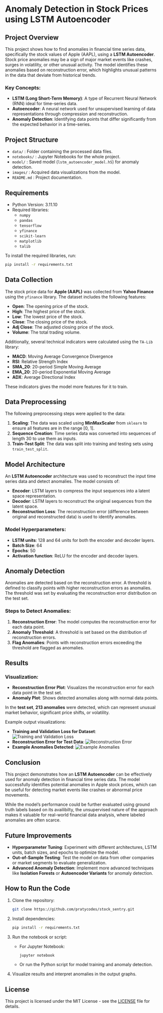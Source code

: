# Anomaly Detection in Stock Prices using LSTM Autoencoder

## Project Overview

This project shows how to find anomalies in financial time series data, specifically the stock values of Apple (AAPL), using a **LSTM Autoencoder**. Stock price anomalies may be a sign of major market events like crashes, surges in volatility, or other unusual activity. The model identifies these anomalies based on reconstruction error, which highlights unusual patterns in the data that deviate from historical trends.

### Key Concepts:
- **LSTM (Long Short-Term Memory)**: A type of Recurrent Neural Network (RNN) ideal for time-series data.
- **Autoencoder**: A neural network used for unsupervised learning of data representations through compression and reconstruction.
- **Anomaly Detection**: Identifying data points that differ significantly from the expected behavior in a time-series.

## Project Structure

- `data/` : Folder containing the processed data files.
- `notebooks/` : Jupyter Notebooks for the whole project.
- `model/` : Saved model (`lstm_autoencoder_model.h5`) for anomaly detection.
- `images/` : Acquired data visualizations from the model.
- `README.md` : Project documentation.

## Requirements

- Python Version: 3.11.10
- Required libraries:
  - `numpy`
  - `pandas`
  - `tensorflow`
  - `yfinance`
  - `scikit-learn`
  - `matplotlib`
  - `talib`
  
To install the required libraries, run:

```bash
pip install -r requirements.txt
```

## Data Collection

The stock price data for **Apple (AAPL)** was collected from **Yahoo Finance** using the `yfinance` library. The dataset includes the following features:

- **Open**: The opening price of the stock.
- **High**: The highest price of the stock.
- **Low**: The lowest price of the stock.
- **Close**: The closing price of the stock.
- **Adj Close**: The adjusted closing price of the stock.
- **Volume**: The total trading volume.

Additionally, several technical indicators were calculated using the `TA-Lib` library:

- **MACD**: Moving Average Convergence Divergence
- **RSI**: Relative Strength Index
- **SMA_20**: 20-period Simple Moving Average
- **EMA_20**: 20-period Exponential Moving Average
- **ADX**: Average Directional Index

These indicators gives the model more features for it to train.

## Data Preprocessing

The following preprocessing steps were applied to the data:

1. **Scaling**: The data was scaled using **MinMaxScaler** from `sklearn` to ensure all features are in the range [0, 1].
2. **Sequence Creation**: Time series data was converted into sequences of length 30 to use them as inputs.
3. **Train-Test Split**: The data was split into training and testing sets using `train_test_split`.

## Model Architecture

An **LSTM Autoencoder** architecture was used to reconstruct the input time series data and detect anomalies. The model consists of:

- **Encoder**: LSTM layers to compress the input sequences into a latent space representation.
- **Decoder**: LSTM layers to reconstruct the original sequences from the latent space.
- **Reconstruction Loss**: The reconstruction error (difference between original and reconstructed data) is used to identify anomalies.

### Model Hyperparameters:
- **LSTM units**: 128 and 64 units for both the encoder and decoder layers.
- **Batch Size**: 64
- **Epochs**: 50
- **Activation function**: ReLU for the encoder and decoder layers.

## Anomaly Detection

Anomalies are detected based on the reconstruction error. A threshold is defined to classify points with higher reconstruction errors as anomalies. The threshold was set by evaluating the reconstruction error distribution on the test set.

### Steps to Detect Anomalies:
1. **Reconstruction Error**: The model computes the reconstruction error for each data point.
2. **Anomaly Threshold**: A threshold is set based on the distribution of reconstruction errors.
3. **Flag Anomalies**: Points with reconstruction errors exceeding the threshold are flagged as anomalies.

## Results

### Visualization:
- **Reconstruction Error Plot**: Visualizes the reconstruction error for each data point in the test set.
- **Anomaly Plot**: Shows detected anomalies along with normal data points.

In the **test set**, **213 anomalies** were detected, which can represent unusual market behavior, significant price shifts, or volatility.

Example output visualizations:
- **Training and Validation Loss for Dataset**:
  ![Training and Validation Loss](images/training_and_validation_loss.png)
- **Reconstruction Error for Test Data**:
   ![Reconstruction Error](images/reconstruction_error.png)
- **Example Anomalies Detected**:
   ![Example Anomalies](images/example_anomalies.png)

## Conclusion

This project demonstrates how an **LSTM Autoencoder** can be effectively used for anomaly detection in financial time series data. The model successfully identifies potential anomalies in Apple stock prices, which can be useful for detecting market events like crashes or abnormal price movements.

While the model’s performance could be further evaluated using ground truth labels based on its availibilty, the unsupervised nature of the approach makes it valuable for real-world financial data analysis, where labeled anomalies are often scarce.

## Future Improvements

- **Hyperparameter Tuning**: Experiment with different architectures, LSTM units, batch sizes, and epochs to optimize the model.
- **Out-of-Sample Testing**: Test the model on data from other companies or market segments to evaluate generalization.
- **Advanced Anomaly Detection**: Implement more advanced techniques like **Isolation Forests** or **Autoencoder Variants** for anomaly detection.

## How to Run the Code

1. Clone the repository:
   ```bash
   git clone https://github.com/pratycodes/stock_sentry.git
   ```

2. Install dependencies:
   ```bash
   pip install -r requirements.txt
   ```

3. Run the notebook or script:
   - For Jupyter Notebook:
     ```bash
     jupyter notebook
     ```
   - Or run the Python script for model training and anomaly detection.

4. Visualize results and interpret anomalies in the output graphs.

## License

This project is licensed under the MIT License - see the [LICENSE](LICENSE) file for details.
